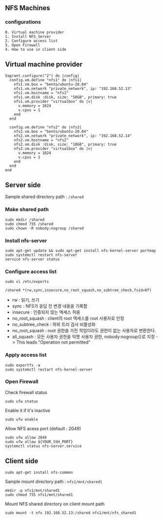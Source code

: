 ## NFS Machines

### configurations
```
0. Virtual machine provider
1. Install NFS_Server 
2. Configure access list
3. Open Firewall
4. How to use in client side
```

## Virtual machine provider
```
Vagrant.configure("2") do |config|
  config.vm.define "nfs1" do |nfs1|
    nfs1.vm.box = "bento/ubuntu-20.04"
    nfs1.vm.network "private_network", ip: "192.168.52.13"
    nfs1.vm.hostname = "nfs1"
    nfs1.vm.disk :disk, size: "50GB", primary: true
    nfs1.vm.provider "virtualbox" do |v|
      v.memory = 1024
      v.cpus = 1
    end
  end

  config.vm.define "nfs2" do |nfs2|
    nfs2.vm.box = "bento/ubuntu-20.04"
    nfs2.vm.network "private_network", ip: "192.168.52.14"
    nfs2.vm.hostname = "nfs2"
    nfs2.vm.disk :disk, size: "10GB", primary: true
    nfs2.vm.provider "virtualbox" do |v|
      v.memory = 1024
      v.cpus = 1
    end
  end
end
```

## Server side

Sample shared directory path : `/shared` 

### Make shared path
```
sudo mkdir /shared
sudo chmod 755 /shared
sudo chown -R nobody:nogroup /shared
```

### Install nfs-server

````
sudo apt-get update && sudo apt-get install nfs-kernel-server portmap
sudo systemctl restart nfs-server
service nfs-server status
````

### Configure access list
`sudo vi /etc/exports`

```
/shared *(rw,sync,insecure,no_root_squash,no_subtree_check,fsid=0f)
```
- rw : 읽기, 쓰기   
- sync : NFS가 응답 전 변경 내용을 기록함
- insecure : 인증되지 않는 엑세스 허용
- no_root_squash : client의 root 엑세스를 root 사용자로 인정 
- no_subtree_check : 하위 트리 검사 비활성화
- no_root_squash : root 권한을 가진 작업이라도 권한이 없는 사용자로 변환한다.
- all_squash : 모든 사용자 권한을 익명 사용자 권한, nobody:nogroup으로 지정  -> This leads "Operation not permitted"

### Apply access list

```
sudo exportfs -a
sudo systemctl restart nfs-kernel-server
```

### Open Firewall

Check firewall status 

```
sudo ufw status
```

Enable it if it's inactive

```
sudo ufw enable
```

Allow NFS acess port (default : 2049)
```
sudo ufw allow 2049
sudo ufw allow ${YOUR_SSH_PORT}
systemctl status nfs-server.service
```

## Client side

```
sudo apt-get install nfs-common
```

Sample mount directory path : `nfs1/mnt/shared1`

```
mkdir -p nfs1/mnt/shared1
sudo chmod 755 nfs1/mnt/shared1
```

Mount NFS shared directory on client mount path
```
sudo mount -t nfs 192.168.52.13:/shared nfs1/mnt/nfs_shared1
```
